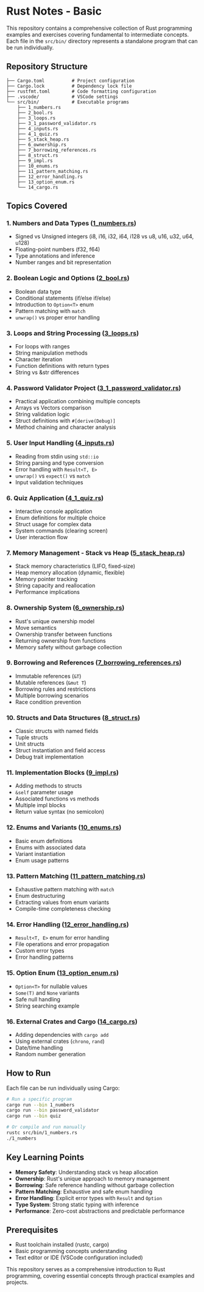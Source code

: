# Rust Notes - Basic

This repository contains a comprehensive collection of Rust programming examples and exercises covering fundamental to intermediate concepts. Each file in the `src/bin/` directory represents a standalone program that can be run individually.

## Repository Structure

```
├── Cargo.toml          # Project configuration
├── Cargo.lock          # Dependency lock file
├── rustfmt.toml        # Code formatting configuration
├── .vscode/            # VSCode settings
└── src/bin/            # Executable programs
    ├── 1_numbers.rs
    ├── 2_bool.rs
    ├── 3_loops.rs
    ├── 3_1_password_validator.rs
    ├── 4_inputs.rs
    ├── 4_1_quiz.rs
    ├── 5_stack_heap.rs
    ├── 6_ownership.rs
    ├── 7_borrowing_references.rs
    ├── 8_struct.rs
    ├── 9_impl.rs
    ├── 10_enums.rs
    ├── 11_pattern_matching.rs
    ├── 12_error_handling.rs
    ├── 13_option_enum.rs
    └── 14_cargo.rs
```

## Topics Covered

### 1. **Numbers and Data Types** ([1_numbers.rs](src/bin/1_numbers.rs))
- Signed vs Unsigned integers (i8, i16, i32, i64, i128 vs u8, u16, u32, u64, u128)
- Floating-point numbers (f32, f64)
- Type annotations and inference
- Number ranges and bit representation

### 2. **Boolean Logic and Options** ([2_bool.rs](src/bin/2_bool.rs))
- Boolean data type
- Conditional statements (if/else if/else)
- Introduction to `Option<T>` enum
- Pattern matching with `match`
- `unwrap()` vs proper error handling

### 3. **Loops and String Processing** ([3_loops.rs](src/bin/3_loops.rs))
- For loops with ranges
- String manipulation methods
- Character iteration
- Function definitions with return types
- String vs &str differences

### 4. **Password Validator Project** ([3_1_password_validator.rs](src/bin/3_1_password_validator.rs))
- Practical application combining multiple concepts
- Arrays vs Vectors comparison
- String validation logic
- Struct definitions with `#[derive(Debug)]`
- Method chaining and character analysis

### 5. **User Input Handling** ([4_inputs.rs](src/bin/4_inputs.rs))
- Reading from stdin using `std::io`
- String parsing and type conversion
- Error handling with `Result<T, E>`
- `unwrap()` vs `expect()` vs `match`
- Input validation techniques

### 6. **Quiz Application** ([4_1_quiz.rs](src/bin/4_1_quiz.rs))
- Interactive console application
- Enum definitions for multiple choice
- Struct usage for complex data
- System commands (clearing screen)
- User interaction flow

### 7. **Memory Management - Stack vs Heap** ([5_stack_heap.rs](src/bin/5_stack_heap.rs))
- Stack memory characteristics (LIFO, fixed-size)
- Heap memory allocation (dynamic, flexible)
- Memory pointer tracking
- String capacity and reallocation
- Performance implications

### 8. **Ownership System** ([6_ownership.rs](src/bin/6_ownership.rs))
- Rust's unique ownership model
- Move semantics
- Ownership transfer between functions
- Returning ownership from functions
- Memory safety without garbage collection

### 9. **Borrowing and References** ([7_borrowing_references.rs](src/bin/7_borrowing_references.rs))
- Immutable references (`&T`)
- Mutable references (`&mut T`)
- Borrowing rules and restrictions
- Multiple borrowing scenarios
- Race condition prevention

### 10. **Structs and Data Structures** ([8_struct.rs](src/bin/8_struct.rs))
- Classic structs with named fields
- Tuple structs
- Unit structs
- Struct instantiation and field access
- Debug trait implementation

### 11. **Implementation Blocks** ([9_impl.rs](src/bin/9_impl.rs))
- Adding methods to structs
- `&self` parameter usage
- Associated functions vs methods
- Multiple impl blocks
- Return value syntax (no semicolon)

### 12. **Enums and Variants** ([10_enums.rs](src/bin/10_enums.rs))
- Basic enum definitions
- Enums with associated data
- Variant instantiation
- Enum usage patterns

### 13. **Pattern Matching** ([11_pattern_matching.rs](src/bin/11_pattern_matching.rs))
- Exhaustive pattern matching with `match`
- Enum destructuring
- Extracting values from enum variants
- Compile-time completeness checking

### 14. **Error Handling** ([12_error_handling.rs](src/bin/12_error_handling.rs))
- `Result<T, E>` enum for error handling
- File operations and error propagation
- Custom error types
- Error handling patterns

### 15. **Option Enum** ([13_option_enum.rs](src/bin/13_option_enum.rs))
- `Option<T>` for nullable values
- `Some(T)` and `None` variants
- Safe null handling
- String searching example

### 16. **External Crates and Cargo** ([14_cargo.rs](src/bin/14_cargo.rs))
- Adding dependencies with `cargo add`
- Using external crates (`chrono`, `rand`)
- Date/time handling
- Random number generation

## How to Run

Each file can be run individually using Cargo:

```bash
# Run a specific program
cargo run --bin 1_numbers
cargo run --bin password_validator
cargo run --bin quiz

# Or compile and run manually
rustc src/bin/1_numbers.rs
./1_numbers
```

## Key Learning Points

- **Memory Safety**: Understanding stack vs heap allocation
- **Ownership**: Rust's unique approach to memory management
- **Borrowing**: Safe reference handling without garbage collection
- **Pattern Matching**: Exhaustive and safe enum handling
- **Error Handling**: Explicit error types with `Result` and `Option`
- **Type System**: Strong static typing with inference
- **Performance**: Zero-cost abstractions and predictable performance

## Prerequisites

- Rust toolchain installed (rustc, cargo)
- Basic programming concepts understanding
- Text editor or IDE (VSCode configuration included)

This repository serves as a comprehensive introduction to Rust programming, covering essential concepts through practical examples and projects.
